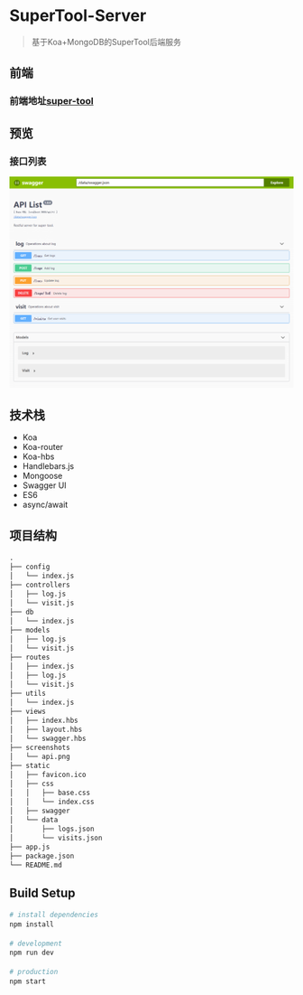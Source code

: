# SuperTool-Server

> 基于Koa+MongoDB的SuperTool后端服务

## 前端

### 前端地址[super-tool](https://github.com/igonglei/super-tool)

## 预览

### 接口列表
<p>
  <img src="https://raw.githubusercontent.com/igonglei/super-tool-server/master/screenshots/api.png">
</p>

## 技术栈

- Koa
- Koa-router
- Koa-hbs
- Handlebars.js
- Mongoose
- Swagger UI
- ES6
- async/await

## 项目结构
```
.
├── config
│   └── index.js
├── controllers
│   ├── log.js
│   └── visit.js
├── db
│   └── index.js
├── models
│   ├── log.js
│   └── visit.js
├── routes
│   ├── index.js
│   ├── log.js
│   └── visit.js
├── utils
│   └── index.js
├── views
│   ├── index.hbs
│   ├── layout.hbs
│   └── swagger.hbs
├── screenshots
│   └── api.png
├── static
│   ├── favicon.ico
│   ├── css
│   │   ├── base.css
│   │   └── index.css
│   ├── swagger
│   └── data
│       ├── logs.json
│       └── visits.json
├── app.js
├── package.json
└── README.md
```

## Build Setup

``` bash
# install dependencies
npm install

# development
npm run dev

# production
npm start
```
